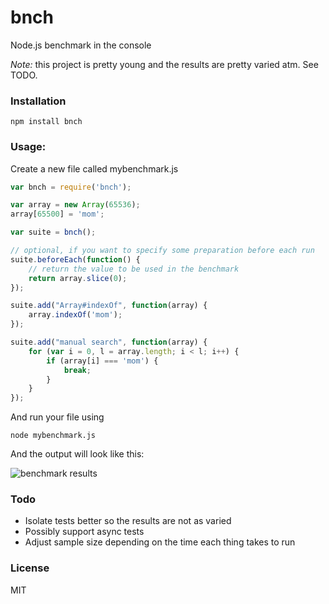 # bnch

Node.js benchmark in the console

*Note:* this project is pretty young and the results are pretty varied atm. See TODO.

### Installation

    npm install bnch

### Usage:

Create a new file called mybenchmark.js

```javascript
var bnch = require('bnch');

var array = new Array(65536);
array[65500] = 'mom';

var suite = bnch();

// optional, if you want to specify some preparation before each run
suite.beforeEach(function() {
    // return the value to be used in the benchmark
    return array.slice(0);
});

suite.add("Array#indexOf", function(array) {
    array.indexOf('mom');
});

suite.add("manual search", function(array) {
    for (var i = 0, l = array.length; i < l; i++) {
        if (array[i] === 'mom') {
            break;
        }
    }
});
```

And run your file using

    node mybenchmark.js

And the output will look like this:

![benchmark results](https://f.cl.ly/items/2W1o1J000I0k0R1I1a0K/Screen%20Shot%202013-05-21%20at%2012.16.07%20AM.png)

### Todo

- Isolate tests better so the results are not as varied
- Possibly support async tests
- Adjust sample size depending on the time each thing takes to run

### License

MIT
